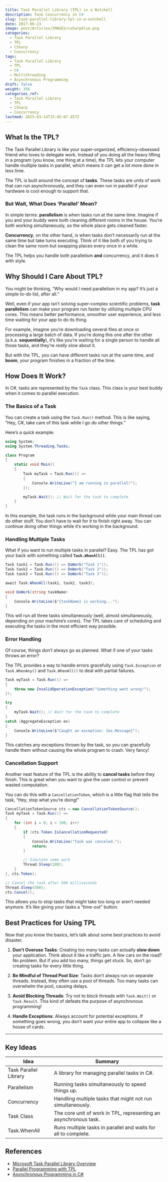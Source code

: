 ```yaml
---
title: Task Parallel Library (TPL) in a Nutshell
description: Task Concurrency in C#
slug: task-parallel-library-tpl-in-a-nutshell
date: 2017-06-23
image: post/Articles/IMAGES/csharpblue.png
categories:
  - Task Parallel Library
  - TPL
  - CSharp
  - Concurrency
tags:
  - Task Parallel Library
  - TPL
  - C#
  - Multithreading
  - Asynchronous Programming
draft: false
weight: 356
categories_ref:
  - Task Parallel Library
  - TPL
  - CSharp
  - Concurrency
lastmod: 2025-03-14T15:45:07.457Z
---
```

<!-- 
# Task Parallel Library (TPL) in a Nutshell

Alright, folks! Buckle up, because today we’re diving into something that sounds fancy but isn’t as scary as it seems: the Task Parallel Library (TPL) in C#. 

You’ve probably heard of the TPL if you’ve ever dipped your toes into asynchronous programming or parallel processing. But what exactly is it, and why should you care? Well, grab a cup of coffee, and let’s break it down. -->

## What Is the TPL?

The Task Parallel Library is like your super-organized, efficiency-obsessed friend who loves to delegate work. Instead of you doing all the heavy lifting in a program (you know, one thing at a time), the TPL lets your computer handle multiple tasks in parallel, which means it can get a lot more done in less time.

The TPL is built around the concept of **tasks**. These tasks are units of work that can run asynchronously, and they can even run in parallel if your hardware is cool enough to support that.

### But Wait, What Does ‘Parallel’ Mean?

In simple terms: **parallelism** is when tasks run at the same time. Imagine if you and your buddy were both cleaning different rooms in the house. You’re both working simultaneously, so the whole place gets cleaned faster.

**Concurrency**, on the other hand, is when tasks don’t necessarily run at the same time but take turns executing. Think of it like both of you trying to clean the same room but swapping places every once in a while.

The TPL helps you handle both parallelism **and** concurrency, and it does it with style.

## Why Should I Care About TPL?

You might be thinking, “Why would I need parallelism in my app? It’s just a simple to-do list, after all.”

Well, even if your app isn’t solving super-complex scientific problems, **task parallelism** can make your program run faster by utilizing multiple CPU cores. This means better performance, smoother user experience, and less time waiting for your app to do its thing.

For example, imagine you’re downloading several files at once or processing a large batch of data. If you’re doing this one after the other (a.k.a. **sequentially**), it’s like you’re waiting for a single person to handle all those tasks, and they’re *really* slow about it.

But with the TPL, you can have different tasks run at the same time, and **boom**, your program finishes in a fraction of the time.

## How Does It Work?

In C#, tasks are represented by the `Task` class. This class is your best buddy when it comes to parallel execution.

### The Basics of a Task

You can create a task using the `Task.Run()` method. This is like saying, “Hey, C#, take care of this task while I go do other things.”

Here’s a quick example:

```csharp
using System;
using System.Threading.Tasks;

class Program
{
    static void Main()
    {
        Task myTask = Task.Run(() => 
        {
            Console.WriteLine("I am running in parallel!");
        });

        myTask.Wait(); // Wait for the task to complete
    }
}
```

In this example, the task runs in the background while your main thread can do other stuff. You don’t have to wait for it to finish right away. You can continue doing other things while it’s working in the background.

### Handling Multiple Tasks

What if you want to run multiple tasks in parallel? Easy. The TPL has got your back with something called **`Task.WhenAll()`**.

```csharp
Task task1 = Task.Run(() => DoWork("Task 1"));
Task task2 = Task.Run(() => DoWork("Task 2"));
Task task3 = Task.Run(() => DoWork("Task 3"));

await Task.WhenAll(task1, task2, task3);

void DoWork(string taskName)
{
    Console.WriteLine($"{taskName} is working...");
}
```

This will run all three tasks simultaneously (well, almost simultaneously, depending on your machine’s cores). The TPL takes care of scheduling and executing the tasks in the most efficient way possible.

### Error Handling

Of course, things don’t always go as planned. What if one of your tasks throws an error?

The TPL provides a way to handle errors gracefully using `Task.Exception` or `Task.WhenAny()` and `Task.WhenAll()` to deal with partial failures.

```csharp
Task myTask = Task.Run(() =>
{
    throw new InvalidOperationException("Something went wrong!");
});

try
{
    myTask.Wait(); // Wait for the task to complete
}
catch (AggregateException ex)
{
    Console.WriteLine($"Caught an exception: {ex.Message}");
}
```

This catches any exceptions thrown by the task, so you can gracefully handle them without causing the whole program to crash. Very fancy!

### Cancellation Support

Another neat feature of the TPL is the ability to **cancel tasks** before they finish. This is great when you want to give the user control or prevent wasted computation.

You can do this with a `CancellationToken`, which is a little flag that tells the task, “Hey, stop what you’re doing!”

```csharp
CancellationTokenSource cts = new CancellationTokenSource();
Task myTask = Task.Run(() =>
{
    for (int i = 0; i < 100; i++)
    {
        if (cts.Token.IsCancellationRequested)
        {
            Console.WriteLine("Task was canceled.");
            return;
        }

        // Simulate some work
        Thread.Sleep(100);
    }
}, cts.Token);

// Cancel the task after 500 milliseconds
Thread.Sleep(500);
cts.Cancel();
```

This allows you to stop tasks that might take too long or aren’t needed anymore. It’s like giving your tasks a “time-out” button.

## Best Practices for Using TPL

Now that you know the basics, let’s talk about some best practices to avoid disaster.

1. **Don’t Overuse Tasks**: Creating too many tasks can actually **slow down** your application. Think about it like a traffic jam. A few cars on the road? No problem. But if you add too many, things get stuck. So, don’t go creating tasks for every little thing.

2. **Be Mindful of Thread Pool Size**: Tasks don’t always run on separate threads. Instead, they often use a pool of threads. Too many tasks can overwhelm the pool, causing delays.

3. **Avoid Blocking Threads**: Try not to block threads with `Task.Wait()` or `Task.Result`. This kind of defeats the purpose of asynchronous programming!

4. **Handle Exceptions**: Always account for potential exceptions. If something goes wrong, you don’t want your entire app to collapse like a house of cards.

<!-- ## Conclusion

So there you have it. The Task Parallel Library is like your superhero sidekick when you need to get things done quickly and efficiently. It helps you break down tasks into manageable chunks, run them simultaneously, and make the most out of your system’s resources.

If you’ve got a big job ahead of you—whether it’s processing tons of data, downloading files, or just speeding up your app—TPL is your go-to tool. -->

***

## Key Ideas

| Idea                  | Summary                                                          |
| --------------------- | ---------------------------------------------------------------- |
| Task Parallel Library | A library for managing parallel tasks in C#.                     |
| Parallelism           | Running tasks simultaneously to speed things up.                 |
| Concurrency           | Handling multiple tasks that might not run simultaneously.       |
| Task Class            | The core unit of work in TPL, representing an asynchronous task. |
| Task.WhenAll          | Runs multiple tasks in parallel and waits for all to complete.   |

## References

* [Microsoft Task Parallel Library Overview](https://learn.microsoft.com/en-us/dotnet/standard/parallel-programming/task-parallel-library-tpl)
* [Parallel Programming with TPL](https://docs.microsoft.com/en-us/dotnet/standard/parallel-programming/)
* [Asynchronous Programming in C#](https://learn.microsoft.com/en-us/dotnet/csharp/programming-guide/concepts/async/)

```
```
